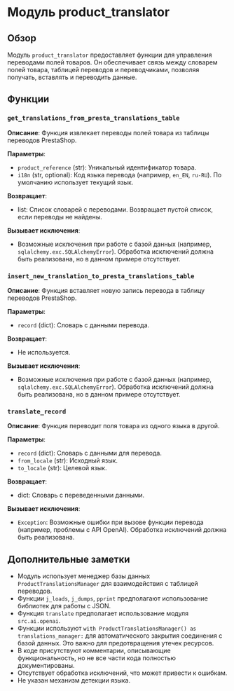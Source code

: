 # Модуль product_translator

## Обзор

Модуль `product_translator` предоставляет функции для управления переводами полей товаров. Он обеспечивает связь между словарем полей товара, таблицей переводов и переводчиками, позволяя получать, вставлять и переводить данные.

## Функции

### `get_translations_from_presta_translations_table`

**Описание**: Функция извлекает переводы полей товара из таблицы переводов PrestaShop.

**Параметры**:
- `product_reference` (str): Уникальный идентификатор товара.
- `i18n` (str, optional): Код языка перевода (например, `en_EN`, `ru-RU`). По умолчанию использует текущий язык.

**Возвращает**:
- list: Список словарей с переводами. Возвращает пустой список, если переводы не найдены.

**Вызывает исключения**:
- Возможные исключения при работе с базой данных (например, `sqlalchemy.exc.SQLAlchemyError`).  Обработка исключений должна быть реализована, но в данном примере отсутствует.


### `insert_new_translation_to_presta_translations_table`

**Описание**: Функция вставляет новую запись перевода в таблицу переводов PrestaShop.

**Параметры**:
- `record` (dict): Словарь с данными перевода.

**Возвращает**:
- Не используется.

**Вызывает исключения**:
- Возможные исключения при работе с базой данных (например, `sqlalchemy.exc.SQLAlchemyError`). Обработка исключений должна быть реализована, но в данном примере отсутствует.


### `translate_record`

**Описание**: Функция переводит поля товара из одного языка в другой.

**Параметры**:
- `record` (dict): Словарь с данными для перевода.
- `from_locale` (str): Исходный язык.
- `to_locale` (str): Целевой язык.

**Возвращает**:
- dict: Словарь с переведенными данными.

**Вызывает исключения**:
- `Exception`: Возможные ошибки при вызове функции перевода (например, проблемы с API OpenAI). Обработка исключений должна быть реализована.


##  Дополнительные заметки

- Модуль использует менеджер базы данных `ProductTranslationsManager` для взаимодействия с таблицей переводов.
- Функции `j_loads`, `j_dumps`, `pprint` предполагают использование библиотек для работы с JSON.
- Функция `translate` предполагает использование модуля `src.ai.openai`.
- Функции используют `with ProductTranslationsManager() as translations_manager:` для автоматического закрытия соединения с базой данных.  Это важно для предотвращения утечек ресурсов.
- В коде присутствуют комментарии, описывающие функциональность, но не все части кода полностью документированы.
-  Отсутствует обработка исключений, что может привести к ошибкам.
- Не указан механизм детекции языка.